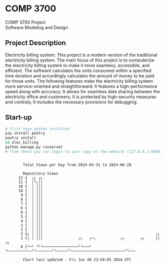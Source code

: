 # COMP 3700
COMP 3700 Project  
Software Modeling and Design
## Project Description
Electricity billing system: This project is a modern version of the traditional electricity billing system. The main focus of this project is to computerize the electricity billing system to make it more seamless, accessible, and efficient. The software calculates the units consumed within a specified time duration and accordingly calculates the amount of money to be paid for those units. The following features make the electricity billing system more service-oriented and straightforward: It features a high-performance speed along with accuracy; It allows for seamless data sharing between the electricity office and customers; It is protected by high-security measures and controls; It includes the necessary provisions for debugging.

## Start-up
```bash
# First have python installed
pip install poetry
poetry install
cd elec_billing
python manage.py runserver
# from there you can login to your copy of the website (127.0.0.1:8000), default creds are admin/admin
```

```

        Total Views per Day from 2024-03-31 to 2024-06-28

        Repository Views
      12 ┼  ╭╮ ╭╮
      11 ┤  │╰╮││
      10 ┤  │ │││
      10 ┤  │ │││
       9 ┤  │ │││
       8 ┤  │ │││
       7 ┤  │ │││
       6 ┤  │ │││
       6 ┤  │ │││
       5 ┤  │ │││
       4 ┤  │ │││
       3 ┤  │ │││
       2 ┤  │ │││
       2 ┼╮ │ │││                                                   ╭╮
       1 ┤│ │ │││                ╭╮   ╭─╮           ╭╮       ╭╮     ││                        ╭╮
       0 ┤╰─╯ ╰╯╰────────────────╯╰───╯ ╰───────────╯╰───────╯╰─────╯╰────────────────────────╯╰───

        Chart last updated - Fri Jun 28 23:58:05 2024 UTC
        
```
